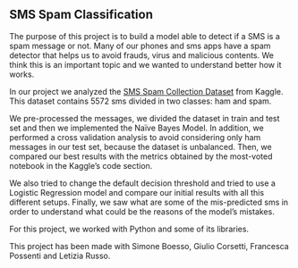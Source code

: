 ## **SMS Spam Classification**

The purpose of this project is to build a model able to detect if a SMS is a spam message
or not. Many of our phones and sms apps have a spam detector that helps us to avoid
frauds, virus and malicious contents. We think this is an important topic and we wanted to
understand better how it works.

In our project we analyzed the [SMS Spam Collection Dataset](https://www.kaggle.com/uciml/sms-spam-collection-dataset) from Kaggle. This dataset
contains 5572 sms divided in two classes: ham and spam.

We pre-processed the messages, we divided the dataset in train and test set and then we
implemented the Naïve Bayes Model. In addition, we performed a cross validation analysis to
avoid considering only ham messages in our test set, because the dataset is unbalanced.
Then, we compared our best results with the metrics obtained by the most-voted notebook
in the Kaggle’s code section.

We also tried to change the default decision threshold and tried to use a Logistic Regression
model and compare our initial results with all this different setups. Finally, we saw what
are some of the mis-predicted sms in order to understand what could be the reasons of the
model’s mistakes.

For this project, we worked with Python and some of its libraries.

This project has been made with Simone Boesso, Giulio Corsetti, Francesca Possenti and Letizia Russo.
